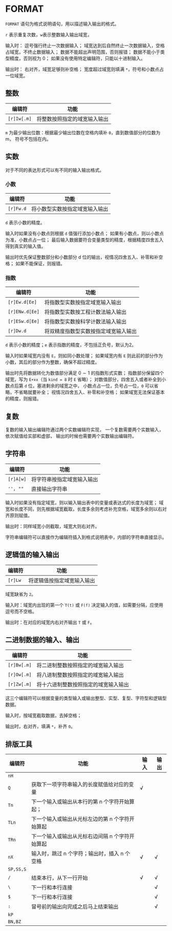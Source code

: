 
# FORMAT

`FORMAT` 语句为格式说明语句，用以描述输入输出的格式。


`r` 表示重复次数，`w`表示整数输入输出域宽，

输入时：
逗号强行终止一次数据输入；
域宽达到后自然终止一次数据输入，空格占域宽，不终止数据输入；
数据不能超出声明范围，否则报错；
数据不能小于类型精度，否则视为 0；
如果没有使用特定编辑符，只能以十进制输入。

输出时：
右对齐，域宽足够则补空格；
宽度超过域宽则填满 `*`，符号和小数点占一位域宽。

## 整数

| 编辑符      | 功能                         |
| ----------- | ---------------------------- |
| `[r]Iw[.m]` | 将整数按照指定的域宽输入输出 |

`m` 为最少输出位数：根据最少输出位数在空格内填补 `0`，直到数值部分的位数为 m，
符号不包括在内。

## 实数

对于不同的表达形式可以有不同的输入输出格式。

### 小数

| 编辑符  | 功能                           |
| --------- | ------------------------------ |
| `[r]Fw.d` | 将小数型实数按指定域宽输入输出 |

`d` 表示小数的精度。

输入时如果没有小数点则根据 `d` 值强行添加小数点；
如果有小数点，则以小数点为准，小数点占一位；
最后输入数据要符合变量类型的精度，根据精度四舍五入得到真实的输入值。

输出时优先保证整数部分和小数部分 d 位的输出，视情况四舍五入、补零和补空格；
如果不能保证，则报错。


### 指数

| 编辑符      | 功能                                 |
| ------------- | ------------------------------------ |
| `[r]Ew.d[Ee]` | 将指数型实数按指定域宽输入输出       |
| `[r]ENw.d[Ee]` | 将指数型实数按工程计数法输入输出       |
| `[r]ESw.d[Ee]` | 将指数型实数按科学计数法输入输出       |
| `[r]Dw.d`     | 将双精度指数型实数按指定域宽输入输出 |

`d` 表示小数的精度；`e` 表示指数的精度，不包括正负号，默认为2。

输入时如果域宽内没有 `E`，则如同小数处理；
如果域宽内有 `E` 则此前的部分作为小数，其后的部分作为整数，确保不超过精度。

输出时先将数据转化为数值部分满足 $0 \sim 1$ 的指数形式实数；
指数部分保留四个域宽，写为 `E+xx`（当 `kind = 8` 时 `E` 省略）；
对数值部分，四舍五入或者补全到小数点后第 `d` 位，塞进剩余的域宽之中，
小数点占一位，负号占一位，`0` 可以省略，不省略就要补全；
视情况四舍五入、补零和补空格；
如果域宽无法保证基本的精度，则报错。

## 复数

复数的输入输出编辑符通过两个实数编辑符实现，
一个复数需要两个实数输入，依次赋值给实部和虚部，
输出的时候也需要两个实数输出编辑符。

## 字符串

| 编辑符  | 功能                       |
| --------- | -------------------------- |
| `[r]A[w]` | 将字符串按指定域宽输入输出 |
| `'', ""`  | 直接输出字符串                 |

输入时如果没有指定域宽，则以输入输出表中的变量或表达式的长度为域宽；
域宽和长度不同，则先根据域宽截取，长度多余则考虑补充空格，域宽多余则以右对齐原则赋值。

输出时：同样域宽小则截取，域宽大则右对齐。

字符串编辑符可以直接作为编辑符插入到格式说明表中，内部的字符串直接显示。

## 逻辑值的输入输出

| 编辑符 | 功能                       |
| -------- | -------------------------- |
| `[r]Lw`  | 将逻辑值按指定域宽输入输出 |

域宽缺省为 `2`。

输入时：域宽内出现的第一个 `T(t)` 或 `F(f)` 决定输入的值，如需要分隔，应使用逗号而不空格。

输出时：在对应的域宽内右对齐输出 `T` 或 `F`。

## 二进制数据的输入、输出

| 编辑符    | 功能                                 |
| ----------- | ------------------------------------ |
| `[r]Bw[.m]` | 将二进制整数按照指定的域宽输入输出   |
| `[r]Ow[.m]` | 将八进制整数按照指定的域宽输入输出   |
| `[r]Zw[.m]` | 将十六进制整数按照指定的域宽输入输出 |

这三个编辑符可以根据变量的类型输入或输出整型、实型、复型、字符型和逻辑型数据。

输入时，按域宽截取数据，去掉空格；

输出时，右对齐，填满 `*`，补齐 `0`。

## 排版工具

| 编辑符     | 功能                                             | 输入 | 输出 |
| ------------ | -------------------------------------------------| ---- | ---- |
| `nH`         |                                                  |      |      |
| `Q`          | 获取下一项字符串输入的长度赋值给对应的变量       | √    |      |
| `Tn`         | 下一个输入或输出从本行的第 n 个字符开始算起；    |      |      |
| `TLn`        | 下一个输入或输出从光标左边的第 n 个字符开始算起  |      |      |
| `TRn`        | 下一个输入或输出从光标右边间隔 n 个字符开始算起  |      |      |
| `nX`         | 输入时，跳过 n 个字符；输出时，插入 n 个空格     | √    | √    |
| `SP,SS,S`    |                                                  |      |      |
| `/`          | 结束本行，从下一行开始                           | √    | √    |
| `\`          | 下一行和本行连接                                 |      | √    |
| `$`          | 下一行和本行连接                                 |      | √    |
| `:`          | 冒号前的输出向完成之后马上结束输出               |      | √    |
| `kP`         |                                                  |      |      |
| `BN,BZ`      |                                                  |      |      |
